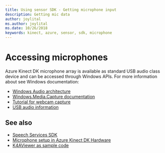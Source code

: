 ```yaml
---
title: Using sensor SDK - Getting microphone input
description: Getting mic data
author: joylital
ms.author: joylital
ms.date: 10/26/2018
keywords: kinect, azure, sensor, sdk, microphone
---
```


# Accessing microphones

Azure Kinect DK microphone array is available as standard USB audio class device and can be accessed through Windows APIs. 
For more information about see Windows documentation:
* [Windows Audio architecture](https://docs.microsoft.com/en-us/windows-hardware/drivers/audio/windows-audio-architecture)
* [Windows.Media.Capture documentation](https://docs.microsoft.com/en-us/uwp/api/Windows.Media.Capture)
* [Tutorial for webcam capture](https://docs.microsoft.com/en-us/windows/uwp/audio-video-camera/basic-photo-video-and-audio-capture-with-mediacapture)
* [USB audio information](https://docs.microsoft.com/en-us/windows-hardware/drivers/audio/usb-2-0-audio-drivers)

## See also

* [Speech Services SDK](https://docs.microsoft.com/en-us/azure/cognitive-services/speech-service/)
* [Microphone setup in Azure Kinect DK Hardware](https://review.docs.microsoft.com/en-us/azurekinect/azure-kinect-devkit?branch=master#microphone-array)
* [K4AViewer as sample code](k4a-viewer.md)
